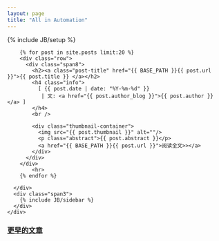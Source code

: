 ```yaml
---
layout: page
title: "All in Automation"
---
```

{% include JB/setup %}


<div class="row">
  <div class="span12">
    <div class="row">
      <div class="span9">

        {% for post in site.posts limit:20 %}
        <div class="row">
          <div class="span8">
            <h2><a class="post-title" href="{{ BASE_PATH }}{{ post.url }}">{{ post.title }} </a></h2>
            <h4 class="info">
              [ {{ post.date | date: "%Y-%m-%d" }}
               | 文: <a href="{{ post.author_blog }}">{{ post.author }}</a> ]
            </h4>
            <br />

            <div class="thumbnail-container">
              <img src="{{ post.thumbnail }}" alt=""/>
              <p class="abstract">{{ post.abstract }}</p>
              <a href="{{ BASE_PATH }}{{ post.url }}">阅读全文>></a>
            </div>
          </div>
        </div>
            <hr>
        {% endfor %}

      </div>
      <div class="span3">
        {% include JB/sidebar %}
      </div>
    </div>
  </div>
  <div class="span7">
    <h3><a href="{{ BASE_PATH }}{{ site.JB.archive_path }}">更早的文章</a></h3>
  </div>
</div>
